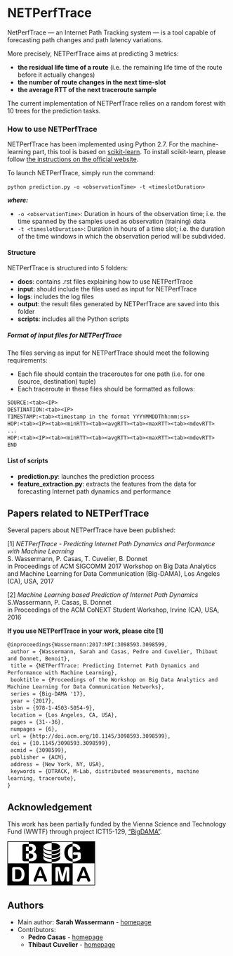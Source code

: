 NETPerfTrace
============

NetPerfTrace — an Internet Path Tracking system — is a tool capable of forecasting path changes and path latency variations.

More precisely, NETPerfTrace aims at predicting 3 metrics:
* **the residual life time of a route** (i.e. the remaining life time of the route before it actually changes)
* **the number of route changes in the next time-slot**
* **the average RTT of the next traceroute sample**

The current implementation of NETPerfTrace relies on a random forest with 10 trees for the prediction tasks.

### How to use NETPerfTrace

NETPerfTrace has been implemented using Python 2.7. For the machine-learning part, this tool is based on [scikit-learn](http://scikit-learn.org/stable/). 
To install scikit-learn, please follow [the instructions on the official website](http://scikit-learn.org/stable/install.html). 

To launch NETPerfTrace, simply run the command: 

`python prediction.py -o <observationTime> -t <timeslotDuration>`

**_where:_**
* `-o <observationTime>`: Duration in hours of the observation time; i.e. the time spanned by the samples used as observation (training) data
* `-t <timeslotDuration>`: Duration in hours of a time slot; i.e. the duration of the time windows in which the observation period will be subdivided.

#### Structure

NETPerfTrace is structured into 5 folders:
- **docs**: contains .rst files explaining how to use NETPerfTrace
- **input**: should include the files used as input for NETPerfTrace
- **logs**: includes the log files
- **output**: the result files generated by NETPerfTrace are saved into this folder
- **scripts**: includes all the Python scripts

##### Format of input files for NETPerfTrace
The files serving as input for NETPerfTrace should meet the following requirements:
- Each file should contain the traceroutes for one path (i.e. for one (source, destination) tuple)
- Each traceroute in these files should be formatted as follows:
```
SOURCE:<tab><IP>
DESTINATION:<tab><IP>
TIMESTAMP:<tab><timestamp in the format YYYYMMDDThh:mm:ss>
HOP:<tab><IP><tab><minRTT><tab><avgRTT><tab><maxRTT><tab><mdevRTT>
...
HOP:<tab><IP><tab><minRTT><tab><avgRTT><tab><maxRTT><tab><mdevRTT>
END
```

#### List of scripts

- **prediction.py**: launches the prediction process 
- **feature_extraction.py**: extracts the features from the data for forecasting Internet path dynamics and performance

Papers related to NETPerfTrace
------------------------------
Several papers about NETPerfTrace have been published:

[1] *NETPerfTrace - Predicting Internet Path Dynamics and Performance with Machine Learning*  
S. Wassermann, P. Casas, T. Cuvelier, B. Donnet  
in Proceedings of ACM SIGCOMM 2017 Workshop on Big Data Analytics and Machine Learning for Data Communication (Big-DAMA), Los Angeles (CA), USA, 2017

[2] *Machine Learning based Prediction of Internet Path Dynamics*  
S.Wassermann, P. Casas, B. Donnet  
in Proceedings of the ACM CoNEXT Student Workshop, Irvine (CA), USA, 2016

**If you use NETPerfTrace in your work, please cite [1]** 

```
@inproceedings{Wassermann:2017:NPI:3098593.3098599,
 author = {Wassermann, Sarah and Casas, Pedro and Cuvelier, Thibaut and Donnet, Benoit},
 title = {NETPerfTrace: Predicting Internet Path Dynamics and Performance with Machine Learning},
 booktitle = {Proceedings of the Workshop on Big Data Analytics and Machine Learning for Data Communication Networks},
 series = {Big-DAMA '17},
 year = {2017},
 isbn = {978-1-4503-5054-9},
 location = {Los Angeles, CA, USA},
 pages = {31--36},
 numpages = {6},
 url = {http://doi.acm.org/10.1145/3098593.3098599},
 doi = {10.1145/3098593.3098599},
 acmid = {3098599},
 publisher = {ACM},
 address = {New York, NY, USA},
 keywords = {DTRACK, M-Lab, distributed measurements, machine learning, traceroute},
} 
 ```
Acknowledgement
---------------

This work has been partially funded by the Vienna Science and Technology Fund (WWTF) through project ICT15-129, [“BigDAMA”](https://bigdama.ait.ac.at/).

 [![BigDAMA](docs/bigdama.png)](https://bigdama.ait.ac.at/)

Authors
-------

* Main author: **Sarah Wassermann** - [homepage](http://wassermann.lu)
* Contributors: 
    * **Pedro Casas** - [homepage](http://pcasas.info/)
    * **Thibaut Cuvelier** - [homepage](http://www.montefiore.ulg.ac.be/~tcuvelier/)
